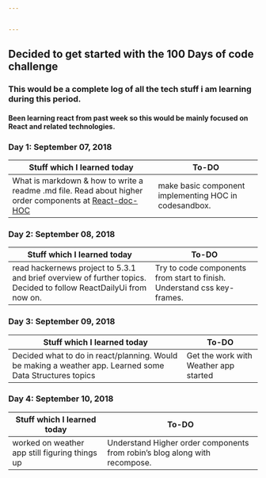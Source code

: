 ```yaml
---


---
```


<h2 id="decided-to-get-started-with-the-100-days-of-code-challenge">Decided to get started with the 100 Days of code challenge</h2>
<h3 id="this-would-be-a-complete-log-of-all-the-tech-stuff-i-am-learning-during-this-period.">This would be a complete log of all the tech stuff i am learning during this period.</h3>
<h4 id="been-learning-react-from-past-week-so-this-would-be-mainly-focused-on-react-and-related-technologies.">Been learning react from past week so this would be mainly focused on React and related technologies.</h4>
<h3 id="day-1-september-07-2018">Day 1: September 07, 2018</h3>

<table>
<thead>
<tr>
<th>Stuff which I learned today</th>
<th>To-DO</th>
</tr>
</thead>
<tbody>
<tr>
<td>What is markdown &amp; how to write a readme .md file. Read about higher order components at <a href="https://reactjs.org/docs/higher-order-components.html">React-doc-HOC</a></td>
<td>make basic component implementing HOC in codesandbox.</td>
</tr>
</tbody>
</table><h3 id="day-2-september-08-2018">Day 2: September 08, 2018</h3>

<table>
<thead>
<tr>
<th>Stuff which I learned today</th>
<th>To-DO</th>
</tr>
</thead>
<tbody>
<tr>
<td>read hackernews project to 5.3.1 and brief overview of further topics. Decided to follow ReactDailyUi from now on.</td>
<td>Try to code components from start to finish. Understand css key-frames.</td>
</tr>
</tbody>
</table><h3 id="day-3-september-09-2018">Day 3: September 09, 2018</h3>

<table>
<thead>
<tr>
<th>Stuff which I learned today</th>
<th>To-DO</th>
</tr>
</thead>
<tbody>
<tr>
<td>Decided what to do in react/planning. Would be making a weather app. Learned some Data Structures topics</td>
<td>Get the work with Weather app started</td>
</tr>
</tbody>
</table><h3 id="day-4-september-10-2018">Day 4: September 10, 2018</h3>

<table>
<thead>
<tr>
<th>Stuff which I learned today</th>
<th>To-DO</th>
</tr>
</thead>
<tbody>
<tr>
<td>worked on weather app still figuring things up</td>
<td>Understand Higher order components from robin’s blog along with recompose.</td>
</tr>
</tbody>
</table>
